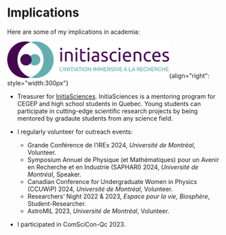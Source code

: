 # Implications

Here are some of my implications in academia:

![InitiaSciences](./logo.png "InitiaSciences"){align="right": style="width:300px"}
- Treasurer for [InitiaSciences](https://initiasciences.ca/). InitiaSciences is a mentoring program for CEGEP and high school students in Quebec. Young students can participate in cutting-edge scientific research projects by being mentored by gradaute students from any science field.

- I regularly volunteer for outreach events:
    - Grande Conférence de l’IREx 2024, *Université de Montréal*, Volunteer.
    - Symposium Annuel de Physique (et Mathématiques) pour un Avenir en Recherche et en Industrie (SAPHARI) 2024, *Université de Montréal*, Speaker.
    - Canadian Conference for Undergraduate Women in Physics (CCUWiP) 2024, *Université de Montréal*, Volunteer.
    - Researchers’ Night 2022 & 2023, *Espace pour la vie, Biosphère*, Student-Researcher.
    - AstroMIL 2023, *Université de Montréal*, Volunteer.
- I participated in ComSciCon-Qc 2023.